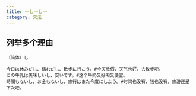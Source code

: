 ```yaml
---
title: 〜し〜し〜
category: 文法
---
```


## 列举多个理由

`〔简体〕し`

```example
今日は休みだし、晴れだし、散歩に行こう。#今天放假，天气也好，去散步吧。
この牛乳は美味しいし、安いです。#这个牛奶又好喝又便宜。
時間もないし、お金もないし、旅行はまた今度にしよう。#时间也没有，钱也没有，旅游还是下次吧。
```
